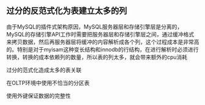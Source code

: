 ## 过分的反范式化为表建立太多的列



由于MySQL的插件式架构原因，MySQL服务器层和存储引擎层是分离的，MySQL的存储引擎API工作时需要把服务器层和存储引擎层之间，通过缓冲格式来拷贝数据，然后再服务器层将缓冲的内容解析成各个列，这个过程成本是非常高的。特别是对于myisam这种变长结构和innodb的行结构，在进行解析时必须进行转换，转换的成本依赖列的数量，所以表的列太多，就会带来额外的cpu消耗





过分的范式化造成太多的表关联









在OLTP环境中使用不恰当的分区表









使用外键保证数据的完整性